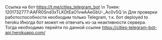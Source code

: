 Ссылка на бот https://t.me/cities_telegram_bot \n
Токен: 1201732777:AAFR0Snd3xTLKDtEaO1vwAAeGbU-_Ac0v5Q \n
Для проверки работоспособности необходим только Telegram, т.к. бот deployed to heroku
Иногда бот может не отвечать из-за неактивности сервера. Тогда необходимо перейти по данной ссылке
https://cities-telegram-bot-api.herokuapp.com/
